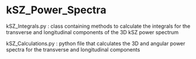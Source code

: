 # kSZ_Power_Spectra

kSZ_Integrals.py : class containing methods to calculate the integrals for the transverse and longitudinal components of the 3D kSZ power spectrum

kSZ_Calculations.py : python file that calculates the 3D and angular power spectra for the transverse and longitudinal components
